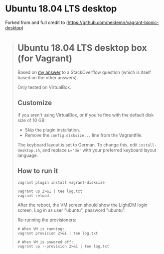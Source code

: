 # Ubuntu 18.04 LTS desktop

Forked from and full credit to (https://github.com/heidemn/vagrant-bionic-desktop)

># Ubuntu 18.04 LTS desktop box (for Vagrant)
>
>Based on [my answer](https://stackoverflow.com/questions/18878117/using-vagrant-to-run-virtual-machines-with-desktop-environment/53363591#53363591) to a StackOverflow question (which is itself based on the other answers).
>
>Only tested on VirtualBox.
>
>## Customize
>
>If you aren't using VirtualBox, or if you're fine with the default disk size of 10 GB:
>
>- Skip the plugin installation.
>- Remove the `config.disksize...` line from the Vagrantfile.
>
>The keyboard layout is set to German.
>To change this, edit `install-desktop.sh`, and replace `L='de'` with your preferred keyboard layout language.
>
>## How to run it
>
>```
>vagrant plugin install vagrant-disksize
>
>vagrant up 2>&1 | tee log.txt
>vagrant reload
>```
>
>After the reboot, the VM screen should show the LightDM login screen.
>Log in as user "ubuntu", password "ubuntu".
>
>Re-running the provisioners:
>
>```
># When VM is running:
>vagrant provision 2>&1 | tee log.txt
>
># When VM is powered off:
>vagrant up --provision 2>&1 | tee log.txt
>```
